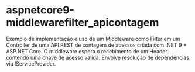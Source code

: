 # aspnetcore9-middlewarefilter_apicontagem
Exemplo de implementação e uso de um Middleware como Filter em um Controller de uma API REST de contagem de acessos criada com .NET 9 + ASP.NET Core. O middleware espera o recebimento de um Header contendo uma chave de acesso válida. Envolve resolução de dependências via IServiceProvider.
